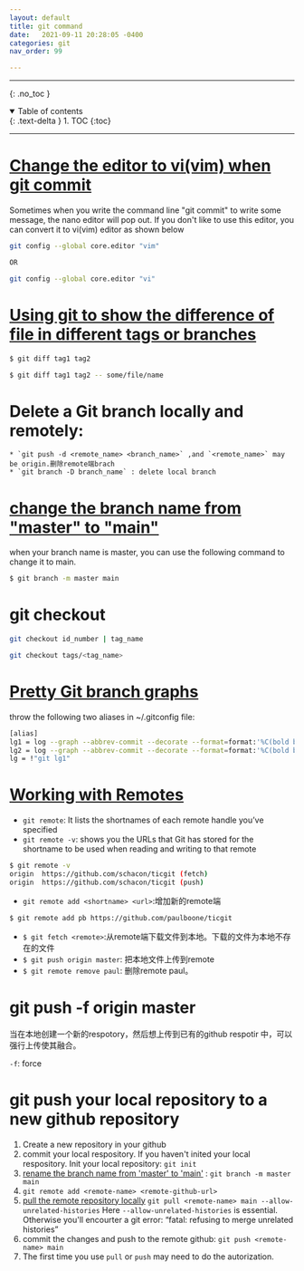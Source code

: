 ```yaml
---
layout: default
title: git command
date:   2021-09-11 20:28:05 -0400
categories: git
nav_order: 99

---
```


---
{: .no_toc }

<details open markdown="block">
  <summary>
    Table of contents
  </summary>
  {: .text-delta }
1. TOC
{:toc}
</details>

---

# [Change the editor to vi(vim) when git commit](https://askubuntu.com/questions/1211050/default-editor-for-git-set-to-nano-how)

Sometimes when you write the command line "git commit" to write some message, the nano editor will pop out. If you don't like to use this editor, you can convert it to vi(vim) editor as shown below

```bash
git config --global core.editor "vim"

OR 

git config --global core.editor "vi"
```

# [Using git to show the difference of file in different tags or branches](https://stackoverflow.com/questions/3211809/how-to-compare-two-tags-with-git)

```bash
$ git diff tag1 tag2 

$ git diff tag1 tag2 -- some/file/name

```

# Delete a Git branch locally and remotely:

    * `git push -d <remote_name> <branch_name>` ,and `<remote_name>` may be origin.删除remote端brach
    * `git branch -D branch_name` : delete local branch

# [change the branch name from "master" to "main"](https://www.git-tower.com/learn/git/faq/git-rename-master-to-main)

when your branch name is master, you can use the following command to change it to main.

```bash
$ git branch -m master main
```


# git checkout

```bash
git checkout id_number | tag_name

git checkout tags/<tag_name>

```

# [Pretty Git branch graphs](https://stackoverflow.com/questions/1057564/pretty-git-branch-graphs)
 
throw the following two aliases in ~/.gitconfig file:
 
```bash
[alias]
lg1 = log --graph --abbrev-commit --decorate --format=format:'%C(bold blue)%h%C(reset) - %C(bold green)(%ar)%C(reset) %C(white)%s%C(reset) %C(dim white)- %an%C(reset)%C(bold yellow)%d%C(reset)' --all
lg2 = log --graph --abbrev-commit --decorate --format=format:'%C(bold blue)%h%C(reset) - %C(bold cyan)%aD%C(reset) %C(bold green)(%ar)%C(reset)%C(bold yellow)%d%C(reset)%n''          %C(white)%s%C(reset) %C(dim white)- %an%C(reset)' --all
lg = !"git lg1"
```

# [Working with Remotes](https://git-scm.com/book/en/v2/Git-Basics-Working-with-Remotes)

- `git remote`: It lists the shortnames of each remote handle you’ve specified
- `git remote -v`: shows you the URLs that Git has stored for the shortname to be used when reading and writing to that remote

```bash
$ git remote -v
origin  https://github.com/schacon/ticgit (fetch)
origin  https://github.com/schacon/ticgit (push)
```

- `git remote add <shortname> <url>`:增加新的remote端

```bash
$ git remote add pb https://github.com/paulboone/ticgit
```

- `$ git fetch <remote>`:从remote端下载文件到本地。下载的文件为本地不存在的文件
- `$ git push origin master`: 把本地文件上传到remote
- `$ git remote remove paul`: 删除remote paul。


# git push -f origin master

当在本地创建一个新的respotory，然后想上传到已有的github respotir 中，可以强行上传使其融合。

`-f`: force 

# git push your local repository to a new github repository

1. Create a new repository in your github
2. commit your local respository. If you haven't inited your local respository. Init your local repository: `git init`
4. [rename the branch name from 'master' to 'main'](https://www.git-tower.com/learn/git/faq/git-rename-master-to-main) : `git branch -m master main`
5. `git remote add <remote-name> <remote-github-url>`
6. [pull the remote repository locally](https://www.educative.io/answers/the-fatal-refusing-to-merge-unrelated-histories-git-error) `git pull <remote-name> main --allow-unrelated-histories` Here `--allow-unrelated-histories` is essential. Otherwise you'll encourter a git error: “fatal: refusing to merge unrelated histories”
7. commit the changes and push to the remote github: `git push <remote-name> main`
8. The first time you use `pull` or `push` may need to do the autorization.

